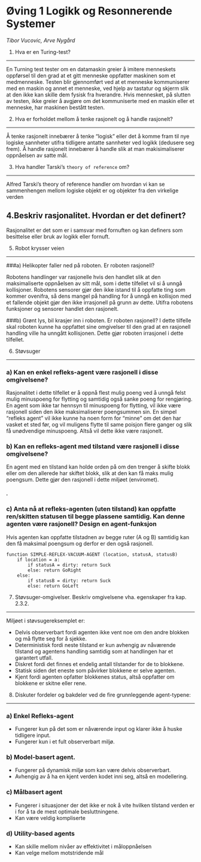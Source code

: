 Øving 1 Logikk og Resonnerende Systemer
=========================================

_Tibor Vucovic, Arve Nygård_

1. Hva er en Turing-test?
-------------------------
En Turning test tester om en datamaskin greier å imitere menneskets oppførsel  til den grad at et gitt menneske oppfatter maskinen som et medmenneske. Testen blir gjennomført ved at et menneske kommuniserer med en maskin og annet et menneske, ved hjelp av tastatur og skjerm slik at den ikke kan skille dem fysisk fra hverandre. Hvis mennesket, på slutten av testen, ikke greier å avgjøre om det kommuniserte med en maskin eller et menneske, har maskinen bestått testen.

2. Hva er forholdet mellom å tenke rasjonelt og å handle rasjonelt?
-------------------------------------------------------------------
Å tenke rasjonelt innebærer å tenke “logisk” eller det å komme fram til nye logiske sannheter utifra tidligere antatte sannheter ved logikk (dedusere seg frem).
Å handle rasjonelt innebærer å handle slik at man makisimaliserer oppnåelsen av satte mål.

3. Hva handler Tarski’s `theory of reference` om?
-------------------------------------------------
Alfred Tarski’s theory of reference handler om hvordan vi kan se sammenhengen mellom logiske objekt er og objekter fra den virkelige verden

4.Beskriv rasjonalitet. Hvordan er det definert?
------------------------------------------------
Rasjonalitet er det som er i samsvar med fornuften og kan definers som besittelse eller bruk av logikk eller fornuft. 

5.  Robot krysser veien
-----------------------
###a) Helikopter faller ned på roboten. Er roboten rasjonell?

Robotens handlinger var rasjonelle hvis den handlet slik at den maksimaliserte oppnåelsen av sitt mål, som i dette tilfellet vil si å unngå kollisjoner. Robotens sensorer gjør den ikke istand til å oppfatte ting som kommer ovenifra, så dens mangel på handling for å unngå en kollisjon med et fallende objekt gjør den ikke irrasjonell på grunn av dette. Utifra robotens funksjoner og sensorer handlet den rasjonelt.

###b) Grønt lys, bil krasjer inn i roboten. Er roboten rasjonell?
I dette tilfelle skal roboten kunne ha oppfattet sine omgivelser til den grad at en rasjonell handling ville ha unngått kollisjonen. Dette gjør roboten irrasjonel i dette tilfellet.

6. Støvsuger
------------
### a) Kan en enkel refleks-agent være rasjonell i disse omgivelsene?
Rasjonalitet i dette tilfellet er å oppnå flest mulig poeng ved å unngå felst mulig minuspoeng for flytting og samtidig også sanke poeng for rengjøring. En agent som ikke tar hennsyn til minuspoeng for flytting, vil ikke være rasjonell siden den ikke maksimaliserer poengsummen sin. En simpel “refleks agent” vil ikke kunne ha noen form for “minne” om det den har vasket et sted før, og vil muligens flytte til same poisjon flere ganger og slik få unødvendige minuspoeng. Altså vil dette ikke være rasjonelt.

### b) Kan en refleks-agent med tilstand være rasjonell i disse omgivelsene? 
En agent med en tilstand kan holde orden på om den trenger å skifte blokk eller om den allerede har skiftet blokk, slik at den kan få maks mulig poengsum. Dette gjør den rasjonell i dette miljøet (enviromet).

##### .
### c) Anta nå at refleks-agenten (uten tilstand) kan oppfatte ren/skitten statusen til begge plassene samtidig. Kan denne agenten være rasjonell? Design en agent-funksjon

Hvis agenten kan oppfatte tilstadnen av begge ruter (A og B) samtidig kan den få maksimal poengsum og derfor er den også rasjonell.  

```
function SIMPLE-REFLEX-VACUUM-AGENT (location, statusA, statusB)
	if location = a:
		if statusA = dirty: return Suck
		else: return GoRight
	else:
		if statusB = dirty: return Suck
		else: return GoLeft 	
```

7. Støvsuger-omgivelser. Beskriv omgivelsene vha. egenskaper fra kap. 2.3.2.
----------------------------------------------------------------------------
Miljøet i støvsugereksemplet er:

- Delvis observerbart fordi agenten ikke vent noe om den andre blokken og må flytte seg for å sjekke.
- Deterministisk fordi neste tilstand er kun avhengig av nåværende tilstand og agentens handling samtidig som at handlingen har et garantert utfall.
- Diskret fordi det finnes et endelig antall tilstander for de to blokkene.
- Statisk siden det eneste som påvirker blokkene er selve agenten.
- Kjent fordi agenten opfatter blokkenes status, altså oppfatter om blokkene er skitne eller rene.

8. Diskuter fordeler og bakdeler ved de fire grunnleggende agent-typene:
------------------------------------------------------------------------

### a) Enkel Refleks-agent

- Fungerer kun på det som er nåværende input og klarer ikke å huske tidligere input.
- Fungerer kun i et fult observerbart miljø.

### b) Model-basert agent.

- Fungerer på dynamisk miljø som kan være delvis observerbart.
- Avhengig av å ha en kjent verden kodet inni seg, altså en modellering.

### c) Målbasert agent

- Fungerer i situasjoner der det ikke er nok å vite hvilken tilstand verden er i for å ta de mest optimale besluttningene.
- Kan være veldig kompliserte 

### d) Utility-based agents

- Kan skille mellom nivåer av effektivitet i måloppnåelsen
- Kan velge mellom motstridende mål
